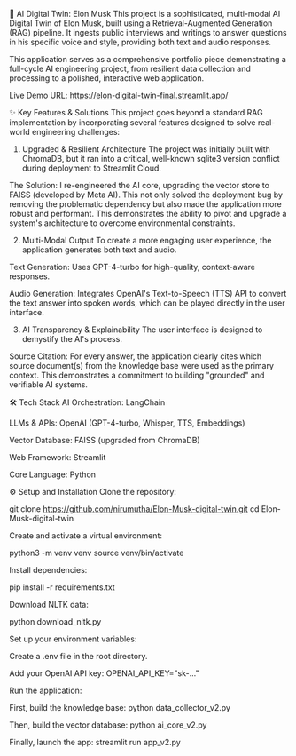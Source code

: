 🚀 AI Digital Twin: Elon Musk
This project is a sophisticated, multi-modal AI Digital Twin of Elon Musk, built using a Retrieval-Augmented Generation (RAG) pipeline. It ingests public interviews and writings to answer questions in his specific voice and style, providing both text and audio responses.

This application serves as a comprehensive portfolio piece demonstrating a full-cycle AI engineering project, from resilient data collection and processing to a polished, interactive web application.

Live Demo URL: https://elon-digital-twin-final.streamlit.app/

✨ Key Features & Solutions
This project goes beyond a standard RAG implementation by incorporating several features designed to solve real-world engineering challenges:

1. Upgraded & Resilient Architecture
The project was initially built with ChromaDB, but it ran into a critical, well-known sqlite3 version conflict during deployment to Streamlit Cloud.

The Solution: I re-engineered the AI core, upgrading the vector store to FAISS (developed by Meta AI). This not only solved the deployment bug by removing the problematic dependency but also made the application more robust and performant. This demonstrates the ability to pivot and upgrade a system's architecture to overcome environmental constraints.

2. Multi-Modal Output
To create a more engaging user experience, the application generates both text and audio.

Text Generation: Uses GPT-4-turbo for high-quality, context-aware responses.

Audio Generation: Integrates OpenAI's Text-to-Speech (TTS) API to convert the text answer into spoken words, which can be played directly in the user interface.

3. AI Transparency & Explainability
The user interface is designed to demystify the AI's process.

Source Citation: For every answer, the application clearly cites which source document(s) from the knowledge base were used as the primary context. This demonstrates a commitment to building "grounded" and verifiable AI systems.

🛠️ Tech Stack
AI Orchestration: LangChain

LLMs & APIs: OpenAI (GPT-4-turbo, Whisper, TTS, Embeddings)

Vector Database: FAISS (upgraded from ChromaDB)

Web Framework: Streamlit

Core Language: Python

⚙️ Setup and Installation
Clone the repository:

git clone https://github.com/nirumutha/Elon-Musk-digital-twin.git
cd Elon-Musk-digital-twin

Create and activate a virtual environment:

python3 -m venv venv
source venv/bin/activate

Install dependencies:

pip install -r requirements.txt

Download NLTK data:

python download_nltk.py

Set up your environment variables:

Create a .env file in the root directory.

Add your OpenAI API key: OPENAI_API_KEY="sk-..."

Run the application:

First, build the knowledge base: python data_collector_v2.py

Then, build the vector database: python ai_core_v2.py

Finally, launch the app: streamlit run app_v2.py
